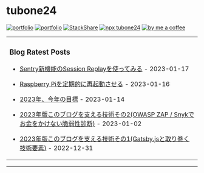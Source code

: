 # tubone24

[![portfolio](https://img.shields.io/badge/portfolio-tubone24-brightgreen)](https://portfolio.tubone-project24.xyz/)
[![portfolio](https://img.shields.io/badge/blog-tuboneBOYAKI-pink)](https://blog.tubone-project24.xyz/)
[![StackShare](http://img.shields.io/badge/tech-stack-0690fa.svg?style=flat)](https://stackshare.io/tubone24/tubone24)
[![npx tubone24](https://img.shields.io/badge/npx-tubone24-red?logo=npm)](https://www.npmjs.com/package/tubone24)
[![by me a coffee](https://img.shields.io/badge/ByMeACoffee-tubone24-brightgreen?logo=Buy%20Me%20A%20Coffee)](https://www.buymeacoffee.com/tubone24)

<!-- generate_markdown_start -->

<table><tr><td valign="top" width="100%">

### Blog Ratest Posts

- [Sentry新機能のSession Replayを使ってみる](https://blog.tubone-project24.xyz/2023/01/18/sentry-replay) - 2023-01-17

- [Raspberry Piを定期的に再起動させる](https://blog.tubone-project24.xyz/2023/01/18/reboot-linux) - 2023-01-16

- [2023年、今年の目標](https://blog.tubone-project24.xyz/2023-01-15/2023年、今年の目標) - 2023-01-14

- [2023年版このブログを支える技術その2(OWASP ZAP / Snykでお金をかけない脆弱性診断)](https://blog.tubone-project24.xyz/2022/01/03/owaspzap) - 2023-01-02

- [2023年版このブログを支える技術その1(Gatsby.jsと取り巻く技術要素)](https://blog.tubone-project24.xyz/2023/01/01/this-blog) - 2022-12-31

</td></tr></table>

<!-- generate_markdown_end -->
---

